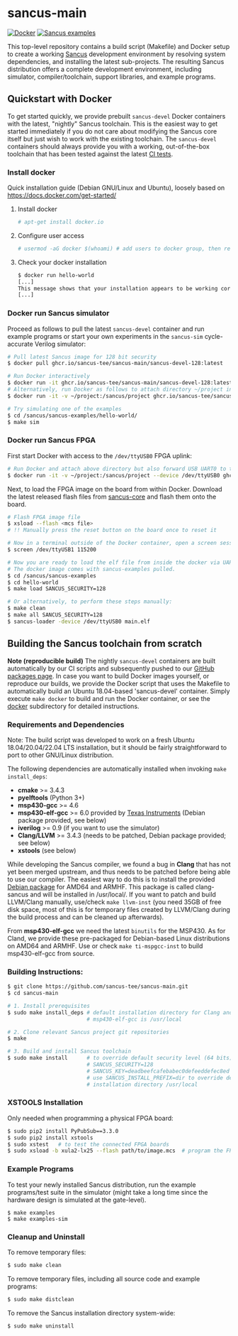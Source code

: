 # sancus-main

[![Docker](https://github.com/sancus-tee/sancus-main/actions/workflows/docker.yml/badge.svg)](https://github.com/sancus-tee/sancus-main/actions/workflows/docker.yml)
[![Sancus examples](https://github.com/sancus-tee/sancus-examples/actions/workflows/run-examples.yml/badge.svg)](https://github.com/sancus-tee/sancus-examples/actions/workflows/run-examples.yml)

This top-level repository contains a build script (Makefile) and Docker setup to create a working
[Sancus](https://distrinet.cs.kuleuven.be/software/sancus/) development
environment by resolving system dependencies, and installing the latest
sub-projects. The resulting Sancus distribution offers a complete development
environment, including simulator, compiler/toolchain, support libraries, and
example programs.

## Quickstart with Docker

To get started quickly, we provide prebuilt `sancus-devel` Docker containers
with the latest, "nightly" Sancus toolchain. This is the easiest way to get
started immediately if you do not care about modifying the Sancus core itself
but just wish to work with the existing toolchain. The `sancus-devel`
containers should always provide you with a working, out-of-the-box toolchain
that has been tested against the latest
[CI tests](https://github.com/sancus-tee/sancus-examples/actions/workflows/run-examples.yml).

### Install docker

Quick installation guide (Debian GNU/Linux and Ubuntu), loosely based on
https://docs.docker.com/get-started/

1. Install docker

    ```bash
    # apt-get install docker.io
    ```

2. Configure user access

    ```bash
    # usermod -aG docker $(whoami) # add users to docker group, then re-login.
    ```

3. Check your docker installation

    ```bash
    $ docker run hello-world
    [...]
    This message shows that your installation appears to be working correctly.
    [...]
    ```

### Docker run Sancus simulator

Proceed as follows to pull the latest `sancus-devel` container and run example
programs or start your own experiments in the `sancus-sim` cycle-accurate
Verilog simulator:

```bash
# Pull latest Sancus image for 128 bit security
$ docker pull ghcr.io/sancus-tee/sancus-main/sancus-devel-128:latest

# Run Docker interactively
$ docker run -it ghcr.io/sancus-tee/sancus-main/sancus-devel-128:latest
# Alternatively, run Docker as follows to attach directory ~/project into the Docker file system
$ docker run -it -v ~/project:/sancus/project ghcr.io/sancus-tee/sancus-main/sancus-devel-128:latest

# Try simulating one of the examples
$ cd /sancus/sancus-examples/hello-world/
$ make sim
```

### Docker run Sancus FPGA

First start Docker with access to the `/dev/ttyUSB0` FPGA uplink:

```bash
# Run Docker and attach above directory but also forward USB UART0 to the container
$ docker run -it -v ~/project:/sancus/project --device /dev/ttyUSB0 ghcr.io/sancus-tee/sancus-main/sancus-devel-128:latest
```

Next, to load the FPGA image on the board from within Docker.  Download the
latest released flash files from
[sancus-core](https://github.com/sancus-tee/sancus-core/releases/latest) and
flash them onto the board.

```bash
# Flash FPGA image file
$ xsload --flash <mcs file>
# !! Manually press the reset button on the board once to reset it

# Now in a terminal outside of the Docker container, open a screen session to see the future output on the UART 1:
$ screen /dev/ttyUSB1 115200

# Now you are ready to load the elf file from inside the docker via UART0:
# The docker image comes with sancus-examples pulled.
$ cd /sancus/sancus-examples
$ cd hello-world
$ make load SANCUS_SECURITY=128

# Or alternatively, to perform these steps manually:
$ make clean
$ make all SANCUS_SECURITY=128
$ sancus-loader -device /dev/ttyUSB0 main.elf
```

## Building the Sancus toolchain from scratch

**Note (reproducible build)** The nightly `sancus-devel` containers are built
automatically by our CI scripts and subsequently pushed to our [GitHub packages
page](https://github.com/orgs/sancus-tee/packages). In case you want to build
Docker images yourself, or reproduce our builds, we provide the Docker script
that uses the Makefile to automatically build an Ubuntu 18.04-based
'sancus-devel' container. Simply execute `make docker` to build and run the
Docker container, or see the [docker](docker) subdirectory for detailed
instructions.

### Requirements and Dependencies

Note: The build script was developed to work on a fresh Ubuntu 18.04/20.04/22.04
LTS installation, but it should be fairly straightforward to port to other
GNU/Linux distribution.

The following dependencies are automatically installed when invoking `make
install_deps`:

- **cmake** >= 3.4.3
- **pyelftools** (Python 3+)
- **msp430-gcc** >= 4.6
- **msp430-elf-gcc** >= 6.0 provided by
        [Texas Instruments](http://www.ti.com/tool/msp430-gcc-opensource) (Debian package provided, see below)
- **iverilog** >= 0.9 (if you want to use the simulator)
- **Clang/LLVM** >= 3.4.3 (needs to be patched, Debian package provided; see below)
- **xstools** (see below)

While developing the Sancus compiler, we found a bug in **Clang** that has not yet
been merged upstream, and thus needs to be patched before being able to use our
compiler. The easiest way to do this is to install the provided [Debian
package](https://distrinet.cs.kuleuven.be/software/sancus/install.php) for AMD64 and ARMHF. This
package is called clang-sancus and will be installed in /usr/local/. If you
want to patch and build LLVM/Clang manually, use/check `make llvm-inst` (you need 35GB of free disk space, most of this is for temporary files created by LLVM/Clang during the build
process and can be cleaned up afterwards).

From **msp430-elf-gcc** we need the latest `binutils` for the MSP430. As for Cland, we provide these pre-packaged for Debian-based Linux distributions on AMD64 and ARMHF. Use or check `make ti-mspgcc-inst` to build msp430-elf-gcc from source.

### Building Instructions:

```bash
$ git clone https://github.com/sancus-tee/sancus-main.git
$ cd sancus-main

# 1. Install prerequisites
$ sudo make install_deps # default installation directory for Clang and \
                         # msp430-elf-gcc is /usr/local

# 2. Clone relevant Sancus project git repositories
$ make

# 3. Build and install Sancus toolchain
$ sudo make install      # to override default security level (64 bits), use \
                         # SANCUS_SECURITY=128                               \
                         # SANCUS_KEY=deadbeefcafebabec0defeeddefec8ed       \
                         # use SANCUS_INSTALL_PREFIX=dir to override default \
                         # installation directory /usr/local
```

### XSTOOLS Installation

Only needed when programming a physical FPGA board:

```bash
$ sudo pip2 install PyPubSub==3.3.0
$ sudo pip2 install xstools
$ sudo xstest   # to test the connected FPGA boards
$ sudo xsload -b xula2-lx25 --flash path/to/image.mcs  # program the FPGA
```

### Example Programs

To test your newly installed Sancus distribution, run the example programs/test
suite in the simulator (might take a long time since the hardware design is
simulated at the gate-level).

```
$ make examples
$ make examples-sim
```

### Cleanup and Uninstall

To remove temporary files:

```bash
$ sudo make clean
```

To remove temporary files, including all source code and example programs:

```bash
$ sudo make distclean
```

To remove the Sancus installation directory system-wide:

```bash
$ sudo make uninstall
```
